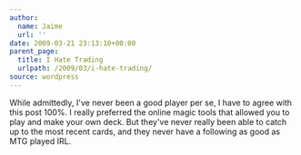 ```yaml
---
author:
  name: Jaime
  url: ''
date: 2009-03-21 23:13:10+00:00
parent_page:
  title: I Hate Trading
  urlpath: /2009/03/i-hate-trading/
source: wordpress
---
```


While admittedly, I've never been a good player per se, I have to agree with this post 100%. I really preferred the online magic tools that allowed you to play and make your own deck. But they've never really been able to catch up to the most recent cards, and they never have a following as good as MTG played IRL.